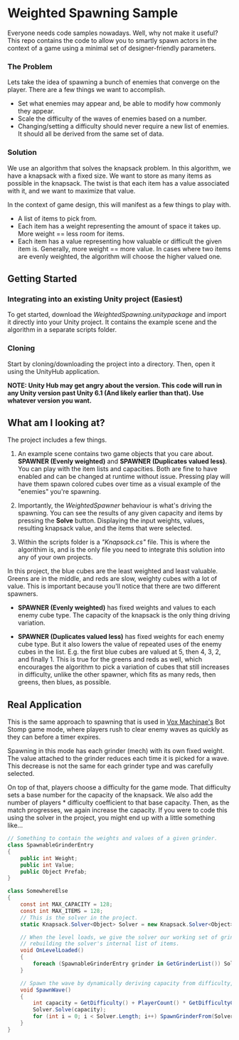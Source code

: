 # Weighted Spawning Sample

Everyone needs code samples nowadays. Well, why not make it useful? This repo contains the code to allow you to smartly spawn actors in the context of a game using a minimal set of designer-friendly parameters.

### The Problem

Lets take the idea of spawning a bunch of enemies that converge on the player. There are a few things we want to accomplish.
- Set what enemies may appear and, be able to modify how commonly they appear.
- Scale the difficulty of the waves of enemies based on a number.
- Changing/setting a difficulty should never require a new list of enemies. It should all be derived from the same set of data.

### Solution

We use an algorithm that solves the knapsack problem. In this algorithm, we have a knapsack with a fixed size. We want to store as many items as possible in the knapsack. The twist is that each item has a value associated with it, and we want to maximize that value.

In the context of game design, this will manifest as a few things to play with.
- A list of items to pick from.
- Each item has a weight representing the amount of space it takes up. More weight == less room for items.
- Each item has a value representing how valuable or difficult the given item is. Generally, more weight == more value. In cases where two items are evenly weighted, the algorithm will choose the higher valued one.

## Getting Started

### Integrating into an existing Unity project (Easiest)

To get started, download the _WeightedSpawning.unitypackage_ and import it directly into your Unity project. It contains the example scene and the algorithm in a separate scripts folder.

### Cloning

Start by cloning/downloading the project into a directory. Then, open it using the UnityHub application.

__NOTE: Unity Hub may get angry about the version. This code will run in any Unity version past Unity 6.1 (And likely earlier than that). Use whatever version you want.__

## What am I looking at?

The project includes a few things.

1. An example scene contains two game objects that you care about. __SPAWNER (Evenly weighted)__ and __SPAWNER (Duplicates valued less)__. You can play with the item lists and capacities. Both are fine to have enabled and can be changed at runtime without issue. Pressing play will have them spawn colored cubes over time as a visual example of the "enemies" you're spawning.

2. Importantly, the _WeightedSpawner_ behaviour is what's driving the spawning. You can see the results of any given capacity and items by pressing the __Solve__ button. Displaying the input weights, values, resulting knapsack value, and the items that were selected.

3. Within the scripts folder is a _"Knapsack.cs"_ file. This is where the algorithim is, and is the only file you need to integrate this solution into any of your own projects.

In this project, the blue cubes are the least weighted and least valuable. Greens are in the middle, and reds are slow, weighty cubes with a lot of value. This is important because you'll notice that there are two different spawners.

- __SPAWNER (Evenly weighted)__ has fixed weights and values to each enemy cube type. The capacity of the knapsack is the only thing driving variation. 

- __SPAWNER (Duplicates valued less)__ has fixed weights for each enemy cube type. But it also lowers the value of repeated uses of the enemy cubes in the list. E.g. the first blue cubes are valued at 5, then 4, 3, 2, and finally 1. This is true for the greens and reds as well, which encourages the algorithm to pick a variation of cubes that still increases in difficulty, unlike the other spawner, which fits as many reds, then greens, then blues, as possible.

## Real Application

This is the same approach to spawning that is used in [Vox Machinae's](https://store.steampowered.com/app/334540/Vox_Machinae/) Bot Stomp game mode, where players rush to clear enemy waves as quickly as they can before a timer expires.

Spawning in this mode has each grinder (mech) with its own fixed weight. The value attached to the grinder reduces each time it is picked for a wave. This decrease is not the same for each grinder type and was carefully selected.

On top of that, players choose a difficulty for the game mode. That difficulty sets a base number for the capacity of the knapsack. We also add the number of players * difficulty coefficient to that base capacity. Then, as the match progresses, we again increase the capacity.
If you were to code this using the solver in the project, you might end up with a little something like...
```c#
// Something to contain the weights and values of a given grinder.
class SpawnableGrinderEntry
{
	public int Weight;
	public int Value;
	public Object Prefab;
}

class SomewhereElse
{
	const int MAX_CAPACITY = 128;
	const int MAX_ITEMS = 128;
	// This is the solver in the project.
	static Knapsack.Solver<Object> Solver = new Knapsack.Solver<Object>(MAX_CAPACITY, MAX_ITEMS);

	// When the level loads, we give the solver our working set of grinders. Repeated calls won't require
	// rebuilding the solver's internal list of items.
	void OnLevelLoaded()
	{
		foreach (SpawnableGrinderEntry grinder in GetGrinderList()) Solver.Add(grinder.Weight, grinder.Value, grinder.Prefab);
	}

	// Spawn the wave by dynamically deriving capacity from difficulty, increasing as the match progresses. 
	void SpawnWave()
	{
		int capacity = GetDifficulty() + PlayerCount() * GetDifficultyCoefficient() + GetCurrentWave() * GetDifficultyCoefficient();
		Solver.Solve(capacity);
		for (int i = 0; i < Solver.Length; i++) SpawnGrinderFrom(Solver[i]);
	}
}
```